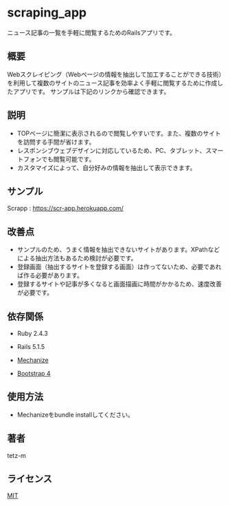 # scraping_app
ニュース記事の一覧を手軽に閲覧するためのRailsアプリです。

## 概要
Webスクレイピング（Webページの情報を抽出して加工することができる技術）を利用して複数のサイトのニュース記事を効率よく手軽に閲覧するために作成したアプリです。
サンプルは下記のリンクから確認できます。

## 説明
- TOPページに簡潔に表示されるので閲覧しやすいです。また、複数のサイトを訪問する手間が省けます。  
- レスポンシブウェブデザインに対応しているため、PC、タブレット、スマートフォンでも閲覧可能です。
- カスタマイズによって、自分好みの情報を抽出して表示できます。

## サンプル
Scrapp : https://scr-app.herokuapp.com/

## 改善点
- サンプルのため、うまく情報を抽出できないサイトがあります。XPathなどによる抽出方法もあるため検討が必要です。
- 登録画面（抽出するサイトを登録する画面）は作ってないため、必要であれば作る必要があります。  
- 登録するサイトや記事が多くなると画面描画に時間がかかるため、速度改善が必要です。

## 依存関係
- Ruby 2.4.3

- Rails 5.1.5

- [Mechanize](https://github.com/sparklemotion/mechanize)

- [Bootstrap 4](https://getbootstrap.com/)

## 使用方法
- Mechanizeをbundle installしてください。

## 著者
tetz-m

## ライセンス
[MIT](https://opensource.org/licenses/mit-license.php)
